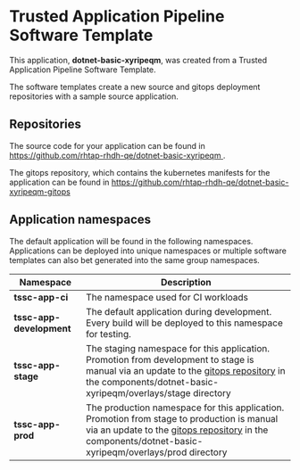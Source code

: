 # Trusted Application Pipeline Software Template

This application, **dotnet-basic-xyripeqm**, was created from a Trusted Application Pipeline Software Template.

The software templates create a new source and gitops deployment repositories with a sample source application. 

## Repositories

The source code for your application can be found in [https://github.com/rhtap-rhdh-qe/dotnet-basic-xyripeqm ](https://github.com/rhtap-rhdh-qe/dotnet-basic-xyripeqm ).
 
The gitops repository, which contains the kubernetes manifests for the application can be found in 
[https://github.com/rhtap-rhdh-qe/dotnet-basic-xyripeqm-gitops ](https://github.com/rhtap-rhdh-qe/dotnet-basic-xyripeqm-gitops ) 

## Application namespaces 

The default application will be found in the following namespaces. Applications can be deployed into unique namespaces or multiple software templates can also bet generated into the same group namespaces.  

|  Namespace   |  Description   |  
| -------- | -------- |
| **tssc-app-ci** | The namespace used for CI workloads |
| **tssc-app-development** | The default application during development. Every build will be deployed to this namespace for testing. |
| **tssc-app-stage** | The staging namespace for this application. Promotion from development to stage is manual via an update to the [gitops repository](https://github.com/rhtap-rhdh-qe/dotnet-basic-xyripeqm-gitops ) in the components/dotnet-basic-xyripeqm/overlays/stage directory |
| **tssc-app-prod** | The production namespace for this application. Promotion from stage to production is manual via an update to the [gitops repository](https://github.com/rhtap-rhdh-qe/dotnet-basic-xyripeqm-gitops ) in the components/dotnet-basic-xyripeqm/overlays/prod directory |